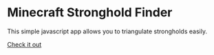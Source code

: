 Minecraft Stronghold Finder
===========================

This simple javascript app allows you to triangulate strongholds easily.

[Check it out](strong.html)
